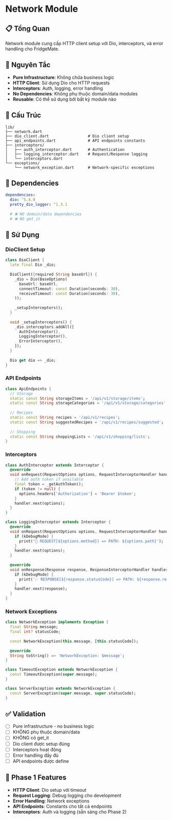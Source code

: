 # Network Module

## 📋 Tổng Quan

Network module cung cấp HTTP client setup với Dio, interceptors, và error handling cho FridgeMate.

## 🎯 Nguyên Tắc

- **Pure Infrastructure**: Không chứa business logic
- **HTTP Client**: Sử dụng Dio cho HTTP requests
- **Interceptors**: Auth, logging, error handling
- **No Dependencies**: Không phụ thuộc domain/data modules
- **Reusable**: Có thể sử dụng bởi bất kỳ module nào

## 📁 Cấu Trúc

```
lib/
├── network.dart
├── dio_client.dart                 # Dio client setup
├── api_endpoints.dart              # API endpoints constants
├── interceptors/
│   ├── auth_interceptor.dart       # Authentication
│   ├── logging_interceptor.dart    # Request/Response logging
│   └── interceptors.dart
└── exceptions/
    └── network_exception.dart      # Network-specific exceptions
```

## 🔧 Dependencies

```yaml
dependencies:
  dio: ^5.4.0
  pretty_dio_logger: ^1.3.1
  
  # ❌ NO domain/data dependencies
  # ❌ NO get_it
```

## 📝 Sử Dụng

### DioClient Setup

```dart
class DioClient {
  late final Dio _dio;
  
  DioClient({required String baseUrl}) {
    _dio = Dio(BaseOptions(
      baseUrl: baseUrl,
      connectTimeout: const Duration(seconds: 30),
      receiveTimeout: const Duration(seconds: 30),
    ));
    
    _setupInterceptors();
  }
  
  void _setupInterceptors() {
    _dio.interceptors.addAll([
      AuthInterceptor(),
      LoggingInterceptor(),
      ErrorInterceptor(),
    ]);
  }
  
  Dio get dio => _dio;
}
```

### API Endpoints

```dart
class ApiEndpoints {
  // Storage
  static const String storageItems = '/api/v1/storage/items';
  static const String storageCategories = '/api/v1/storage/categories';
  
  // Recipes
  static const String recipes = '/api/v1/recipes';
  static const String suggestedRecipes = '/api/v1/recipes/suggested';
  
  // Shopping
  static const String shoppingLists = '/api/v1/shopping/lists';
}
```

### Interceptors

```dart
class AuthInterceptor extends Interceptor {
  @override
  void onRequest(RequestOptions options, RequestInterceptorHandler handler) {
    // Add auth token if available
    final token = _getAuthToken();
    if (token != null) {
      options.headers['Authorization'] = 'Bearer $token';
    }
    handler.next(options);
  }
}

class LoggingInterceptor extends Interceptor {
  @override
  void onRequest(RequestOptions options, RequestInterceptorHandler handler) {
    if (kDebugMode) {
      print('🚀 REQUEST[${options.method}] => PATH: ${options.path}');
    }
    handler.next(options);
  }
  
  @override
  void onResponse(Response response, ResponseInterceptorHandler handler) {
    if (kDebugMode) {
      print('✅ RESPONSE[${response.statusCode}] => PATH: ${response.requestOptions.path}');
    }
    handler.next(response);
  }
}
```

### Network Exceptions

```dart
class NetworkException implements Exception {
  final String message;
  final int? statusCode;
  
  const NetworkException(this.message, [this.statusCode]);
  
  @override
  String toString() => 'NetworkException: $message';
}

class TimeoutException extends NetworkException {
  const TimeoutException(super.message);
}

class ServerException extends NetworkException {
  const ServerException(super.message, super.statusCode);
}
```

## ✅ Validation

- [ ] Pure infrastructure - no business logic
- [ ] KHÔNG phụ thuộc domain/data
- [ ] KHÔNG có get_it
- [ ] Dio client được setup đúng
- [ ] Interceptors hoạt động
- [ ] Error handling đầy đủ
- [ ] API endpoints được define

## 🚀 Phase 1 Features

- **HTTP Client**: Dio setup với timeout
- **Request Logging**: Debug logging cho development
- **Error Handling**: Network exceptions
- **API Endpoints**: Constants cho tất cả endpoints
- **Interceptors**: Auth và logging (sẵn sàng cho Phase 2)
